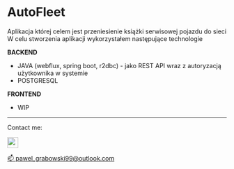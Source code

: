 # AutoFleet  
Aplikacja której celem jest przeniesienie książki serwisowej pojazdu do sieci  
W celu stworzenia aplikacji wykorzystałem następujące technologie  

**BACKEND** 
- JAVA (webflux, spring boot, r2dbc) - jako REST API wraz z autoryzacją użytkownika w systemie
- POSTGRESQL
  
  
**FRONTEND**  
- WIP

---
Contact me:  

<p left="center">
  <a href="https://www.linkedin.com/in/pawe%C5%82-grabowski-a06b62189/">
    <img src="https://img.shields.io/badge/linkedin-%230077B5.svg?&style=for-the-badge&logo=linkedin&logoColor=white" height=25> 
  </a>
</p>

[📫 pawel_grabowski99@outlook.com](mailto:pawel_grabowski99@outlook.com)

